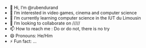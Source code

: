 - 👋 Hi, I’m @rubendurand
- 👀 I’m interested in video games, cinema and computer science
- 🌱 I’m currently learning computer science in the IUT du Limousin
- 💞️ I’m looking to collaborate on /////
- 📫 How to reach me : Do or do not, there is no try
- 😄 Pronouns: He/Him
- ⚡ Fun fact: ...

<!---
rubendurand/rubendurand is a ✨ special ✨ repository because its `README.md` (this file) appears on your GitHub profile.
You can click the Preview link to take a look at your changes.
--->
